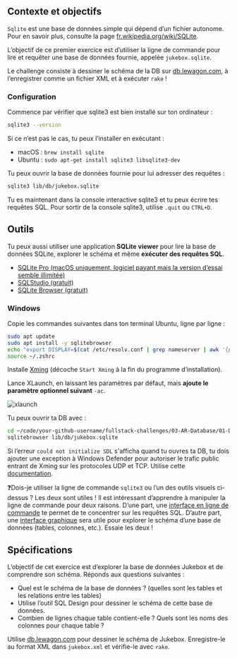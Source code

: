 ## Contexte et objectifs

`Sqlite` est une base de données simple qui dépend d’un fichier
autonome. Pour en savoir plus, consulte la page
[fr.wikipedia.org/wiki/SQLite](https://fr.wikipedia.org/wiki/SQLite).

L’objectif de ce premier exercice est d’utiliser la ligne de commande
pour lire et requêter une base de données fournie, appelée
`jukebox.sqlite`.

Le challenge consiste à dessiner le schéma de la DB sur
[db.lewagon.com](http://db.lewagon.com/), à l’enregistrer comme un
fichier XML et à exécuter `rake` !

### Configuration

Commence par vérifier que sqlite3 est bien installé sur ton ordinateur :

```bash
sqlite3 --version
```

Si ce n’est pas le cas, tu peux l’installer en exécutant :

-   macOS : `brew install sqlite`
-   Ubuntu : `sudo apt-get install sqlite3 libsqlite3-dev`

Tu peux ouvrir la base de données fournie pour lui adresser des
requêtes :

```bash
sqlite3 lib/db/jukebox.sqlite
```

Tu es maintenant dans la console interactive sqlite3 et tu peux écrire
tes requêtes SQL. Pour sortir de la console sqlite3, utilise `.quit` ou
`CTRL+D`.

## Outils

Tu peux aussi utiliser une application **SQLite viewer** pour lire la
base de données SQLite, explorer le schéma et même **exécuter des
requêtes SQL**.

-   [SQLite Pro (macOS uniquement, logiciel payant mais la version
    d’essai semble illimitée)](https://www.sqlitepro.com/)
-   [SQLStudio (gratuit)](http://sqlitestudio.pl/)
-   [SQLite Browser (gratuit)](http://sqlitebrowser.org/)

### Windows

Copie les commandes suivantes dans ton terminal Ubuntu, ligne par
ligne :

```bash
sudo apt update
sudo apt install -y sqlitebrowser
echo "export DISPLAY=$(cat /etc/resolv.conf | grep nameserver | awk '{print $2}'):0" >> ~/.zshrc
source ~/.zshrc
```

Installe [Xming](https://sourceforge.net/projects/xming/) (décoche
`Start Xming` à la fin du programme d’installation).

Lance XLaunch, en laissant les paramètres par défaut, mais **ajoute le
paramètre optionnel suivant** `-ac`.

![xlaunch](https://raw.githubusercontent.com/lewagon/fullstack-images/master/oop/xlaunch.jpg)

Tu peux ouvrir ta DB avec :

```bash
cd ~/code/your-github-username/fullstack-challenges/03-AR-Database/01-DB-Design-and-SQL/03-Interacting-with-db
sqlitebrowser lib/db/jukebox.sqlite
```

Si l’erreur `could not initialize SDL` s'afficha quand tu ouvres ta DB,
tu dois ajouter une exception à Windows Defender pour autoriser le
trafic public entrant de Xming sur les protocoles UDP et TCP. Utilise
cette
[documentation](https://docs.microsoft.com/fr-fr/windows/security/threat-protection/windows-firewall/create-an-inbound-port-rule).

❓Dois-je utiliser la ligne de commande `sqlite3` ou l’un des outils
visuels ci-dessus ? Les deux sont utiles ! Il est intéressant
d’apprendre à manipuler la ligne de commande pour deux raisons. D’une
part, une [interface en ligne de
commande](https://fr.wikipedia.org/wiki/Interface_en_ligne_de_commande)
te permet de te concentrer sur les requêtes SQL. D’autre part, une
[interface
graphique](https://fr.wikipedia.org/wiki/Interface_graphique) sera
utile pour explorer le schéma d’une base de données (tables, colonnes,
etc.). Essaie les deux !

## Spécifications

L’objectif de cet exercice est d’explorer la base de données Jukebox et
de comprendre son schéma. Réponds aux questions suivantes :

-   Quel est le schéma de la base de données ? (quelles sont les tables
    et les relations entre les tables)
-   Utilise l’outil SQL Design pour dessiner le schéma de cette base de
    données.
-   Combien de lignes chaque table contient-elle ? Quels sont les noms
    des colonnes pour chaque table ?

Utilise [db.lewagon.com](http://db.lewagon.com/) pour dessiner le schéma
de Jukebox. Enregistre-le au format XML dans `jukebox.xml` et vérifie-le
avec `rake`.
